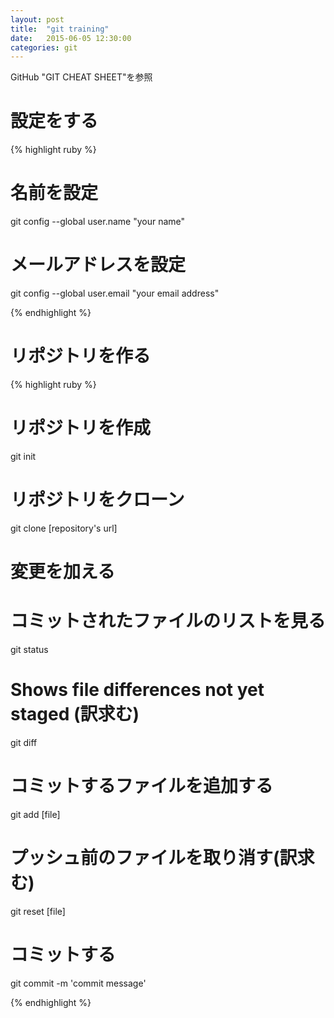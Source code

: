 ```yaml
---
layout: post
title:  "git training"
date:   2015-06-05 12:30:00
categories: git
---
```


GitHub "GIT CHEAT SHEET"を参照

# 設定をする　

{% highlight ruby %}

# 名前を設定
git config --global user.name "your name"

# メールアドレスを設定
git config --global user.email "your email address"

{% endhighlight %}

# リポジトリを作る

{% highlight ruby %}

# リポジトリを作成
git init

# リポジトリをクローン
git clone [repository's url]


# 変更を加える


# コミットされたファイルのリストを見る
git status

# Shows file differences not yet staged (訳求む)
git diff

# コミットするファイルを追加する
git add [file]

# プッシュ前のファイルを取り消す(訳求む)
git reset [file]

# コミットする
git commit -m 'commit message'

{% endhighlight %}
